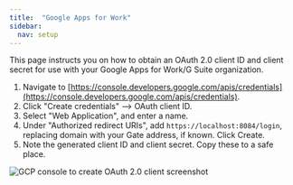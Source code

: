 ```yaml
---
title:  "Google Apps for Work"
sidebar:
  nav: setup
---
```


This page instructs you on how to obtain an OAuth 2.0 client ID and client secret for use with your Google Apps for 
Work/G Suite organization.

1. Navigate to [https://console.developers.google.com/apis/credentials](https://console.developers.google.com/apis/credentials).
2. Click "Create credentials" --> OAuth client ID.
3. Select "Web Application", and enter a name.
4. Under "Authorized redirect URIs", add `https://localhost:8084/login`, replacing domain with your Gate address,
 if known. Click Create.
5. Note the generated client ID and client secret. Copy these to a safe place.

![GCP console to create OAuth 2.0 client screenshot](../gcp-oauth-client.png)
